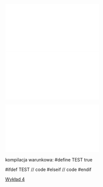 ![Laboratorium 3_2021](Notatki/Semestr%201/Podstawy%20programowania/Labolatoria/Labolatoria%203/Laboratorium%203_2021.pdf)
![Labolatoria 3](Notatki/Semestr%201/Podstawy%20programowania/Labolatoria/Labolatoria%203/Labolatoria%203.cpp)

![Labolatoria 3 zadanie 4](Notatki/Semestr%201/Podstawy%20programowania/Labolatoria/Labolatoria%203/Labolatoria%203%20zadanie%204.cpp)



kompilacja warunkowa:
\#define TEST true

\#ifdef TEST
	// code
\#elseif
	// code
\#endif

[Wykład 4](Notatki/Semestr%201/Podstawy%20programowania/Wyk%C5%82ady/Wyk%C5%82ad%204/Wyk%C5%82ad%204.md)